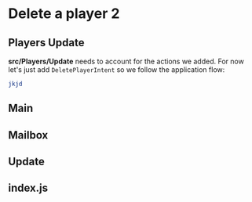 # Delete a player 2

## Players Update

__src/Players/Update__ needs to account for the actions we added. For now let's just add `DeletePlayerIntent` so we follow the application flow:

```elm
jkjd
```

## Main

## Mailbox

## Update

## index.js


